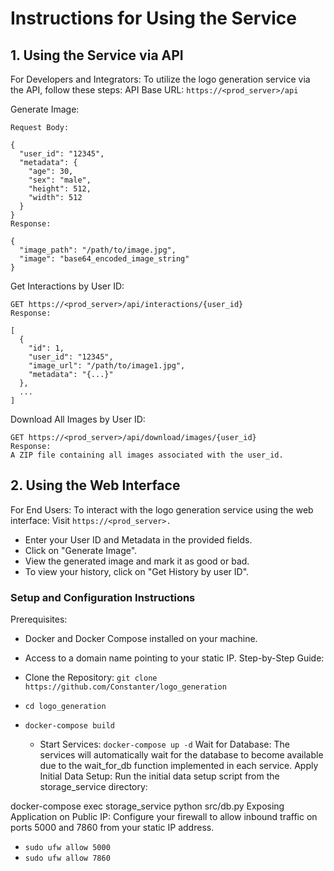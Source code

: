 # Instructions for Using the Service
## 1. Using the Service via API
For Developers and Integrators:
To utilize the logo generation service via the API, follow these steps:
API Base URL:
`https://<prod_server>/api`

Generate Image:

```POST https://<prod_server>/api/generate
Request Body:

{
  "user_id": "12345",
  "metadata": {
    "age": 30,
    "sex": "male",
    "height": 512,
    "width": 512
  }
}
Response:

{
  "image_path": "/path/to/image.jpg",
  "image": "base64_encoded_image_string"
}
```
Get Interactions by User ID:
```
GET https://<prod_server>/api/interactions/{user_id}
Response:

[
  {
    "id": 1,
    "user_id": "12345",
    "image_url": "/path/to/image1.jpg",
    "metadata": "{...}"
  },
  ...
]
```
Download All Images by User ID:
```
GET https://<prod_server>/api/download/images/{user_id}
Response:
A ZIP file containing all images associated with the user_id.
```
## 2. Using the Web Interface
For End Users:
To interact with the logo generation service using the web interface:
Visit `https://<prod_server>.`
- Enter your User ID and Metadata in the provided fields.
- Click on "Generate Image".
- View the generated image and mark it as good or bad.
- To view your history, click on "Get History by user ID".
### Setup and Configuration Instructions
Prerequisites:
- Docker and Docker Compose installed on your machine.
- Access to a domain name pointing to your static IP.
Step-by-Step Guide:
- Clone the Repository:
  `git clone https://github.com/Constanter/logo_generation`
- `cd logo_generation`

- `docker-compose build`
  - Start Services: `docker-compose up -d`
Wait for Database:
The services will automatically wait for the database to become available due to the wait_for_db function implemented in each service.
Apply Initial Data Setup:
Run the initial data setup script from the storage_service directory:

docker-compose exec storage_service python src/db.py
Exposing Application on Public IP:
Configure your firewall to allow inbound traffic on ports 5000 and 7860 from your static IP address.

- `sudo ufw allow 5000`
- `sudo ufw allow 7860`

